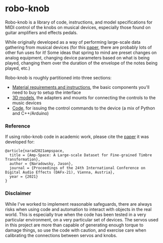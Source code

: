 # robo-knob

Robo-knob is a library of code, instructions, and model specifications for MIDI control of the knobs on musical devices, especially those found on guitar amplifiers and effects pedals.  

While originally developed as a way of performing large-scale data gathering from musical devices (for this [paper](https://github.com/narad/robo-knob/tree/main/readme#reference), there are probably lots of other fun uses for it!  Some ideas that spring to mind are preset changes on analog equipment, changing device parameters based on what is being played, changing them over the duration of the envelope of the notes being played, etc.)

Robo-knob is roughly partitioned into three sections:
- [Material requirements and instructions](https://github.com/narad/robo-knob/tree/main/instructions#readme), the basic components you'll need to buy to setup the interface
- [3D models](https://github.com/narad/robo-knob/tree/main/modelss#readme), the adapters and mounts for connecting the controls to the music devices
- [Code](https://github.com/narad/robo-knob/tree/main/knobs#readme), for issuing the control commands to the device (a mix of Python and C++/Arduino)

### Reference

If using robo-knob code in academic work, please cite the [paper](https://www.dafx.de/paper-archive/details.php?id=G8gchE7K8Itm8VPTGRtYyA) it was developed for:

```
@article{narad2021ampspace,
  title = {Amp-Space: A Large-scale Dataset for Fine-grained Timbre Transformation},
  author = {Naradowsky, Jason},
  journal = {Proceedings of the 24th International Conference on Digital Audio Effects (DAFx-21), Vienna, Austria},
  year = {2021}
}
```

### Disclaimer

While I've worked to implement reasonable safeguards, there are always risks when using code and automation to interact with objects in the real world.  This is especially true when the code has been tested in a very particular environment, on a very particular set of devices.  The servos used in this project are more than capable of generating enough torque to damage things, so use the code with caution, and exercise care when calibrating the connections between servos and knobs.
